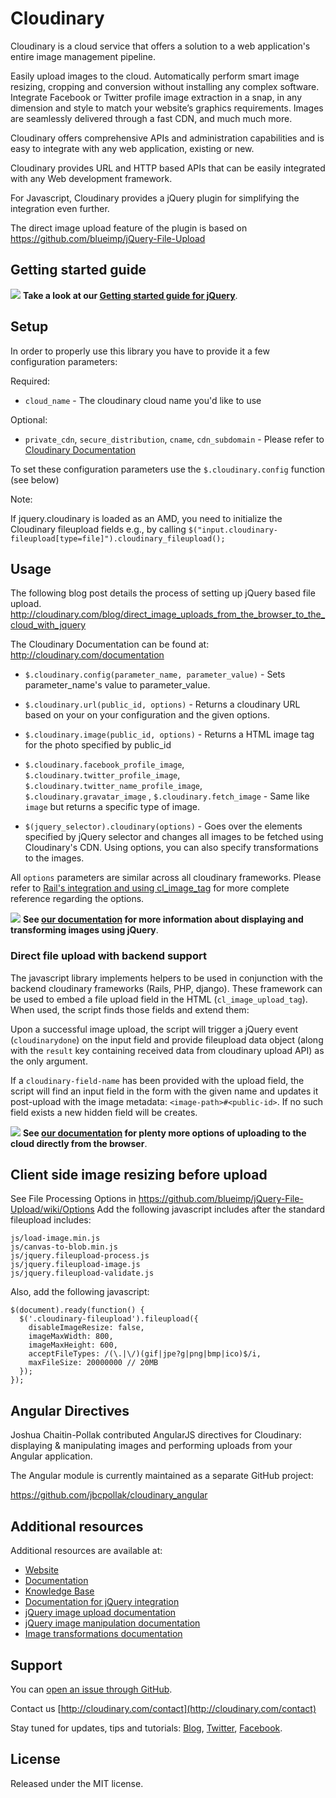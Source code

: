 Cloudinary
==========

Cloudinary is a cloud service that offers a solution to a web application's entire image management pipeline. 

Easily upload images to the cloud. Automatically perform smart image resizing, cropping and conversion without installing any complex software. Integrate Facebook or Twitter profile image extraction in a snap, in any dimension and style to match your website’s graphics requirements. Images are seamlessly delivered through a fast CDN, and much much more. 

Cloudinary offers comprehensive APIs and administration capabilities and is easy to integrate with any web application, existing or new.

Cloudinary provides URL and HTTP based APIs that can be easily integrated with any Web development framework. 

For Javascript, Cloudinary provides a jQuery plugin for simplifying the integration even further.

The direct image upload feature of the plugin is based on https://github.com/blueimp/jQuery-File-Upload 

## Getting started guide
![](http://res.cloudinary.com/cloudinary/image/upload/see_more_bullet.png)  **Take a look at our [Getting started guide for jQuery](http://cloudinary.com/documentation/jquery_integration#getting_started_guide)**.


## Setup ######################################################################

In order to properly use this library you have to provide it a few configuration parameters:

Required:

* `cloud_name` - The cloudinary cloud name you'd like to use

Optional:

* `private_cdn`, `secure_distribution`, `cname`, `cdn_subdomain` - Please refer to [Cloudinary Documentation](http://cloudinary.com/documentation)

To set these configuration parameters use the `$.cloudinary.config` function (see below)

Note:

If jquery.cloudinary is loaded as an AMD, you need to initialize the Cloudinary fileupload fields e.g., by calling `$("input.cloudinary-fileupload[type=file]").cloudinary_fileupload();`

## Usage ######################################################################

The following blog post details the process of setting up jQuery based file upload.
http://cloudinary.com/blog/direct_image_uploads_from_the_browser_to_the_cloud_with_jquery

The Cloudinary Documentation can be found at:
http://cloudinary.com/documentation

* `$.cloudinary.config(parameter_name, parameter_value)` - Sets parameter\_name's value to parameter\_value.
* `$.cloudinary.url(public_id, options)` - Returns a cloudinary URL based on your on your configuration and the given options.
* `$.cloudinary.image(public_id, options)` - Returns a HTML image tag for the photo specified by public\_id
* `$.cloudinary.facebook_profile_image`, `$.cloudinary.twitter_profile_image`, `$.cloudinary.twitter_name_profile_image`, `$.cloudinary.gravatar_image` , `$.cloudinary.fetch_image` - Same like `image` but returns a specific type of image.

* `$(jquery_selector).cloudinary(options)` - Goes over the elements specified by jQuery selector and changes all images to be fetched using Cloudinary's CDN. Using options, you can also specify transformations to the images.

All `options` parameters are similar across all cloudinary frameworks. Please refer to [Rail's integration and using cl_image_tag](http://cloudinary.com/documentation/rails_integration#display_and_transform) for more complete reference regarding the options.

![](http://res.cloudinary.com/cloudinary/image/upload/see_more_bullet.png) **See [our documentation](http://cloudinary.com/documentation/jquery_image_manipulation) for more information about displaying and transforming images using jQuery**.                                         

### Direct file upload with backend support ###################################

The javascript library implements helpers to be used in conjunction with the backend cloudinary frameworks (Rails, PHP, django). These framework can be used to embed a file upload field in the HTML (`cl_image_upload_tag`). When used, the script finds those fields and extend them:

Upon a successful image upload, the script will trigger a jQuery event (`cloudinarydone`) on the input field and provide fileupload data object (along with the `result` key containing received data from cloudinary upload API) as the only argument.

If a `cloudinary-field-name` has been provided with the upload field, the script will find an input field in the form with the given name and updates it post-upload with the image metadata: `<image-path>#<public-id>`. 
If no such field exists a new hidden field will be creates.

![](http://res.cloudinary.com/cloudinary/image/upload/see_more_bullet.png) **See [our documentation](http://cloudinary.com/documentation/jquery_image_upload) for plenty more options of uploading to the cloud directly from the browser**.

## Client side image resizing before upload ###################################
See File Processing Options in https://github.com/blueimp/jQuery-File-Upload/wiki/Options
Add the following javascript includes after the standard fileupload includes:
  
    js/load-image.min.js
    js/canvas-to-blob.min.js
    js/jquery.fileupload-process.js
    js/jquery.fileupload-image.js
    js/jquery.fileupload-validate.js
    
Also, add the following javascript:

    $(document).ready(function() {
      $('.cloudinary-fileupload').fileupload({
        disableImageResize: false,
        imageMaxWidth: 800,
        imageMaxHeight: 600,
        acceptFileTypes: /(\.|\/)(gif|jpe?g|png|bmp|ico)$/i,
        maxFileSize: 20000000 // 20MB
      });
    });

## Angular Directives

Joshua Chaitin-Pollak contributed AngularJS directives for Cloudinary: 
displaying & manipulating images and performing uploads from your Angular application.

The Angular module is currently maintained as a separate GitHub project:

https://github.com/jbcpollak/cloudinary_angular

## Additional resources

Additional resources are available at:

* [Website](http://cloudinary.com)
* [Documentation](http://cloudinary.com/documentation)
* [Knowledge Base](http://support.cloudinary.com/forums) 
* [Documentation for jQuery integration](http://cloudinary.com/documentation/jquery_integration)
* [jQuery image upload documentation](http://cloudinary.com/documentation/jquery_image_upload)
* [jQuery image manipulation documentation](http://cloudinary.com/documentation/jquery_image_manipulation)
* [Image transformations documentation](http://cloudinary.com/documentation/image_transformations)

## Support

You can [open an issue through GitHub](https://github.com/cloudinary/cloudinary_js/issues).

Contact us [http://cloudinary.com/contact](http://cloudinary.com/contact)

Stay tuned for updates, tips and tutorials: [Blog](http://cloudinary.com/blog), [Twitter](https://twitter.com/cloudinary), [Facebook](http://www.facebook.com/Cloudinary).


## License #######################################################################

Released under the MIT license. 
